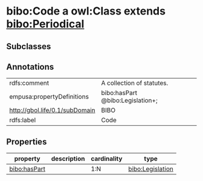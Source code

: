 # bibo:Code a owl:Class extends [bibo:Periodical](/ontology/bibo/Periodical)

## Subclasses

## Annotations

|||
|-----|-----|
|rdfs:comment|A collection of statutes.|
|empusa:propertyDefinitions|bibo:hasPart @bibo:Legislation+;|
|<http://gbol.life/0.1/subDomain>|BIBO|
|rdfs:label|Code|

## Properties

|property|description|cardinality|type|
|-----|-----|-----|-----|
|[bibo:hasPart](/ontology/bibo/hasPart)||1:N|[bibo:Legislation](/ontology/bibo/Legislation)|
